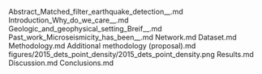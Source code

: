 Abstract_Matched_filter_earthquake_detection__.md
Introduction_Why_do_we_care__.md
Geologic_and_geophysical_setting_Breif__.md
Past_work_Microseismicity_has_been__.md
Network.md
Dataset.md
Methodology.md
Additional methodology (proposal).md
figures/2015_dets_point_density/2015_dets_point_density.png
Results.md
Discussion.md
Conclusions.md
